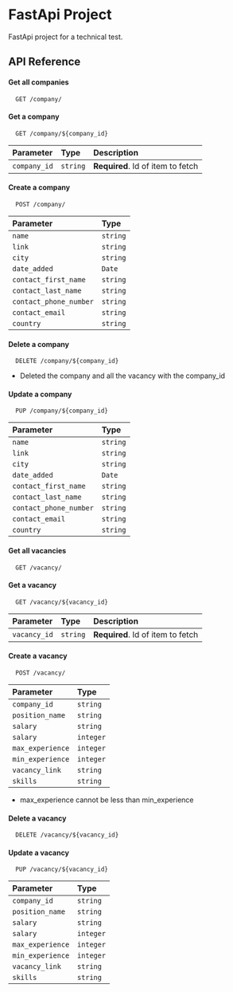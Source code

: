 
# FastApi Project

FastApi project for a technical test.




## API Reference

#### Get all companies

```http
  GET /company/
```

#### Get a company

```http
  GET /company/${company_id}
```

| Parameter | Type     | Description                       |
| :-------- | :------- | :-------------------------------- |
| `company_id`  | `string` | **Required**. Id of item to fetch |


#### Create a company

```http
  POST /company/
```

| Parameter | Type     | 
| :-------- | :------- | 
| `name`  | `string` | 
| `link`  | `string` | 
| `city`  | `string` | 
| `date_added`  | `Date` |
| `contact_first_name`  | `string` |
| `contact_last_name`  | `string` |
| `contact_phone_number`  | `string` | 
| `contact_email`  | `string` | 
| `country`  | `string` | 

#### Delete a company

```http
  DELETE /company/${company_id}
```
* Deleted the company and all the vacancy with the company_id

#### Update a company

```http
  PUP /company/${company_id}
```

| Parameter | Type     | 
| :-------- | :------- | 
| `name`  | `string` | 
| `link`  | `string` | 
| `city`  | `string` | 
| `date_added`  | `Date` |
| `contact_first_name`  | `string` |
| `contact_last_name`  | `string` |
| `contact_phone_number`  | `string` | 
| `contact_email`  | `string` | 
| `country`  | `string` | 

#### Get all vacancies

```http
  GET /vacancy/
```

#### Get a vacancy

```http
  GET /vacancy/${vacancy_id}
```

| Parameter | Type     | Description                       |
| :-------- | :------- | :-------------------------------- |
| `vacancy_id`  | `string` | **Required**. Id of item to fetch |


#### Create a vacancy

```http
  POST /vacancy/
```

| Parameter | Type     | 
| :-------- | :------- | 
| `company_id`  | `string` | 
| `position_name`  | `string` | 
| `salary`  | `string` | 
| `salary`  | `integer` |
| `max_experience`  | `integer` | 
| `min_experience`  | `integer` |
| `vacancy_link`  | `string` | 
| `skills`  | `string` | 

* max_experience cannot be less than min_experience


#### Delete a vacancy

```http
  DELETE /vacancy/${vacancy_id}
```

#### Update a vacancy

```http
  PUP /vacancy/${vacancy_id}
```
| Parameter | Type     | 
| :-------- | :------- | 
| `company_id`  | `string` | 
| `position_name`  | `string` | 
| `salary`  | `string` | 
| `salary`  | `integer` |
| `max_experience`  | `integer` | 
| `min_experience`  | `integer` |
| `vacancy_link`  | `string` | 
| `skills`  | `string` | 

